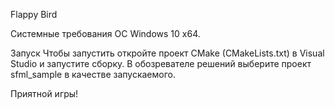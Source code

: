 Flappy Bird

Системные требования
OC Windows 10 x64.

Запуск
Чтобы запустить откройте проект CMake (CMakeLists.txt) в Visual Studio и запустите сборку. В обозревателе решений выберите проект sfml_sample в качестве запускаемого.

Приятной игры!


